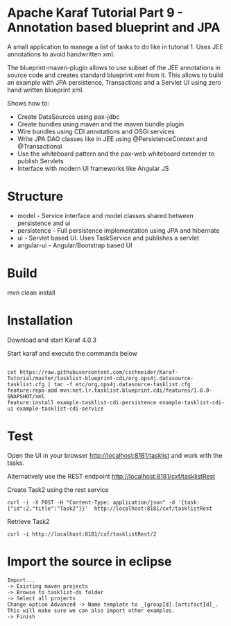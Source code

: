 # Apache Karaf Tutorial Part 9 - Annotation based blueprint and JPA

A small application to manage a list of tasks to do like in tutorial 1. Uses JEE annotations to avoid handwritten xml.

The blueprint-maven-plugin allows to use subset of the JEE annotations in source code and creates standard blueprint xml from it. This allows to build an example with JPA persistence, Transactions and a Servlet UI using zero hand written blueprint xml.

Shows how to:

* Create DataSources using pax-jdbc
* Create bundles using maven and the maven bundle plugin
* Wire bundles using CDI annotations and OSGi services
* Write JPA DAO classes like in JEE using @PersistenceContext and @Transactional
* Use the whiteboard pattern and the pax-web whiteboard extender to publish Servlets
* Interface with modern UI frameworks like Angular JS

# Structure

* model - Service interface and model classes shared between persistence and ui
* persistence - Full persistence implementation using JPA and hibernate
* ui - Servlet based UI. Uses TaskService and publishes a servlet 
* angular-ui - Angular/Bootstrap based UI

# Build

mvn clean install

# Installation

Download and start Karaf 4.0.3 

Start karaf and execute the commands below

<code>
cat https://raw.githubusercontent.com/cschneider/Karaf-Tutorial/master/tasklist-blueprint-cdi/org.ops4j.datasource-tasklist.cfg | tac -f etc/org.ops4j.datasource-tasklist.cfg
feature:repo-add mvn:net.lr.tasklist.blueprint.cdi/features/1.0.0-SNAPSHOT/xml
feature:install example-tasklist-cdi-persistence example-tasklist-cdi-ui example-tasklist-cdi-service
</code>

# Test

Open the UI in your browser <http://localhost:8181/tasklist> and work with the tasks.

Alternatively use the REST endpoint <http://localhost:8181/cxf/tasklistRest>

Create Task2 using the rest service

	curl -i -X POST -H "Content-Type: application/json" -d '{task:{"id":2,"title":"Task2"}}'  http://localhost:8181/cxf/tasklistRest

Retrieve Task2

	curl -i http://localhost:8181/cxf/tasklistRest/2

# Import the source in eclipse

	Import... 
	-> Existing maven projects 
	-> Browse to tasklist-ds folder 
	-> Select all projects 
	Change option Advanced -> Name template to _[groupId].[artifactId]_. This will make sure we can also import other examples.
	-> Finish
 

